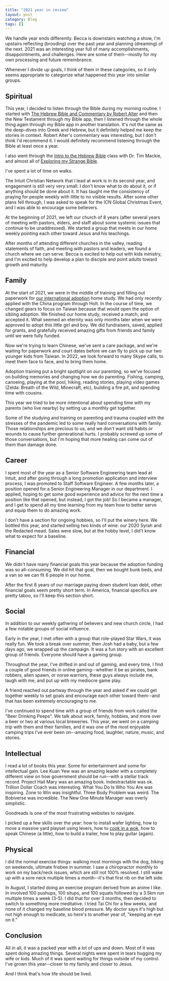 ```yaml
---
title: "2021 year in review"
layout: post
category: Blog
tags: []
---
```


We handle year ends differently. Becca is downstairs watching a show, I'm upstairs reflecting (brooding) over the past year and planning (dreaming) of the next. 2021 was an interesting year full of many accomplishments, disappointments, and challenges. Here are some of them--mostly for my own processing and future remembrance.

<!-- more -->

Whenever I divide up goals, I think of them in these categories, so it only seems appropriate to categorize what happened this year into similar groups.

## Spiritual
This year, I decided to listen through the Bible during my morning routine. I started with [The Hebrew Bible and Commentary by Robert Alter](https://www.amazon.com/Hebrew-Bible-Translation-Commentary-Three/dp/0393292495) and then the New Testament through my Bible app, then I listened through the whole thing again through my Bible app in another translation. It's not the same as the deep-dives into Greek and Hebrew, but it definitely helped me keep the stories in context. Robert Alter's commentary was interesting, but I don't think I'd recommend it. I would definitely recommend listening through the Bible at least once a year.

I also went through the [Intro to the Hebrew Bible](https://bibleproject.com/classroom/overview/hebrew-bible-full-class/) class with Dr. Tim Mackie, and almost all of [Exploring my Strange Bible](https://bibleproject.com/podcasts/exploring-my-strange-bible/).

I've spent a lot of time on walks.

The Intuit Christian Network that I lead at work is in its second year, and engagement is still very very small. I don't know what to do about it, or if anything should be done about it. It has taught me the consistency of praying for people weekly with little to no visible results. After some other plans fell through, I was asked to speak for the ICN Global Christmas Event, and I was able to encourage some believers.

At the beginning of 2021, we left our church of 8 years (after several years of meeting with pastors, elders, and staff about some systemic issues that continue to be unaddressed). We started a group that meets in our home weekly pointing each other toward Jesus and his teachings. 

After months of attending different churches in the valley, reading statements of faith, and meeting with pastors and leaders, we found a church where we can serve. Becca is excited to help out with kids ministry, and I'm excited to help develop a plan to disciple and point adults toward growth and maturity.

## Family
At the start of 2021, we were in the middle of training and filling out paperwork for [our international adoption](https://whitingadoption.weebly.com/blog) home study. We had only recently applied with the China program through Holt. In the course of time, we changed gears to focus on Taiwan because that would open the option of sibling adoption. We finished our home study, received a match, and accepted it. What seemed an eternity was only months later when we were approved to adopt this little girl and boy. We did fundraisers, saved, applied for grants, and gratefully received amazing gifts from friends and family until we were fully funded.

Now we're trying to learn Chinese, we've sent a care package, and we're waiting for paperwork and court dates before we can fly to pick up our two younger kids from Taiwan. In 2022, we look forward to many Skype calls, to meet them face to face, and to bring them home.

Adoption training put a bright spotlight on our parenting, so we've focused on building memories and changing how we do parenting. Fishing, camping, canoeing, playing at the pool, hiking, reading stories, playing video games (Zelda: Breath of the Wild, Minecraft, etc), building a fire pit, and spending time with cousins.

This year we tried to be more intentional about spending time with my parents (who live nearby) by setting up a monthly get together.

Some of the studying and training on parenting and trauma coupled with the stresses of the pandemic led to some really hard conversations with family. Those relationships are precious to us, and we don't want old habits or wounds to cause further generational hurts. I probably screwed up some of those conversations, but I'm hoping that more healing can come out of them than damage done.

## Career
I spent most of the year as a Senior Software Engineering team lead at Intuit, and after going through a long promotion application and interview process, I was promoted to Staff Software Engineer. A few months later, a position opened for a Senior Engineering Manager in our department. I applied, hoping to get some good experience and advice for the next time a position like that opened, but instead, I got the job! So I became a manager, and I get to spend all my time learning from my team how to better serve and equip them to do amazing work.

I don't have a section for ongoing hobbies, so I'll put the winery here. We bottled this year, and started selling two kinds of wine: our 2020 Syrah and the Redacted mead. Sales were slow, but at the hobby level, I did't know what to expect for a baseline.

## Financial
We didn't have many financial goals this year because the adoption funding was so all-consuming. We did hit that goal, then we bought bunk beds, and a van so we can fit 6 people in our home. 

After the first 8 years of our marriage paying down student loan debt, other financial goals seem pretty short term. In America, financial specifics are pretty taboo, so I'll keep this section short.

## Social
In addition to our weekly gathering of believers and new church circle, I had a few notable groups of social influence.

Early in the year, I met often with a group that role-played Star Wars, it was really fun. We took a break over summer, then Josh had a baby, but a few days ago, we wrapped up the campaign. It was a fun story with an excellent group of friends. Everyone should have a gaming group.

Throughout the year, I've drifted in and out of gaming, and every time, I find a couple of good friends in online gaming--whether it be as pirates, bank robbers, alien spawn, or norse warriors, these guys always include me, laugh with me, and put up with my mediocre game play.

A friend reached out partway through the year and asked if we could get together weekly to set goals and encourage each other toward them--and that has been extremely encouraging to me. 

I've continued to spend time with a group of friends from work called the "Beer Drinking Peeps". We talk about work, family, hobbies, and more over a beer or two at various local breweries. This year, we went on a camping trip with them and their families, and it was one of the most enjoyable camping trips I've ever been on--amazing food, laughter, nature, music, and stories.

## Intellectual
I read a lot of books this year. Some for entertainment and some for intellectual gain. Lee Kuan Yew was an amazing leader with a completely different view on how government should be run--with a stellar track record. Project Hail Mary was an amazing book. Indestractable was ok. Trillion Dollar Coach was interesting. What You Do Is Who You Are was inspiring. Zone to Win was insightful. Three Body Problem was weird. The Bobiverse was incredible. The New One Minute Manager was overly simplistic.

Goodreads is one of the most frustrating websites to navigate.

I picked up a few skills over the year: how to install wafer lighting, how to move a massive yard playset using levers, how to [cook in a wok](https://www.instagram.com/thewhitewokker/?hl=en), how to speak Chinese (a little), how to build a trailer, how to play guitar (again).

## Physical
I did the normal exercise things: walking most mornings with the dog, hiking on weekends, ultimate frisbee in summer. I saw a chiropractor monthly to work on my back/neck issues, which are still not 100% resolved. I still wake up with a sore neck multiple times a month--it's that first rib on the left side.

In August, I started doing an exercise program derived from an anime I like. In involved 100 pushups, 100 situps, and 100 squats followed by a 3.5km run multiple times a week (3-5). I did that for over 3 months, then decided to switch to something more meditative. I tried Tai Chi for a few weeks, and none of it changed my baseline blood pressure. My doctor says it's high but not high enough to medicate, so here's to another year of, "keeping an eye on it."

## Conclusion
All in all, it was a packed year with a lot of ups and down. Most of it was spent doing amazing things. Several nights were spent in tears hugging my wife or kids. Much of it was spent waiting for things outside of my control. I've grown this year--closer to my family and closer to Jesus.

And I think that's how life should be lived.

